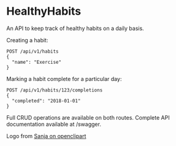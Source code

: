 # HealthyHabits

An API to keep track of healthy habits on a daily basis.

Creating a habit:

```
POST /api/v1/habits
{
  "name": "Exercise"
}
```

Marking a habit complete for a particular day:

```
POST /api/v1/habits/123/completions
{
  "completed": "2018-01-01"
}
```

Full CRUD operations are available on both routes. Complete API documentation available at /swagger.

Logo from [Sanja on openclipart](https://openclipart.org/detail/183893/simple-red-apple)
